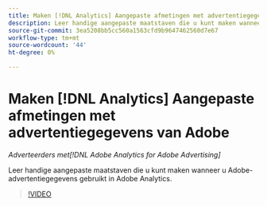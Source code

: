 ```yaml
---
title: Maken [!DNL Analytics] Aangepaste afmetingen met advertentiegegevens van Adobe
description: Leer handige aangepaste maatstaven die u kunt maken wanneer u Adobe-advertentiegegevens gebruikt in Adobe Analytics.
source-git-commit: 3ea5208bb5cc560a1563cfd9b9647462560d7e67
workflow-type: tm+mt
source-wordcount: '44'
ht-degree: 0%

---
```


# Maken [!DNL Analytics] Aangepaste afmetingen met advertentiegegevens van Adobe

*Adverteerders met[!DNL Adobe Analytics for Adobe Advertising]*

Leer handige aangepaste maatstaven die u kunt maken wanneer u Adobe-advertentiegegevens gebruikt in Adobe Analytics.

>[!VIDEO](https://video.tv.adobe.com/v/33919)
